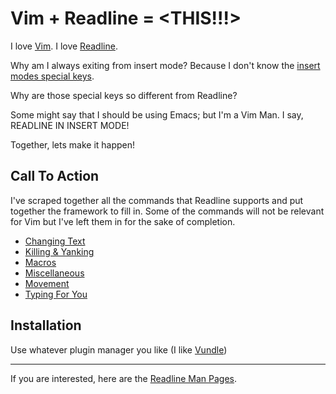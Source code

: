 # Vim + Readline = <THIS!!!>

I love [Vim]().
I love [Readline]().

Why am I always exiting from insert mode? Because I don't know the [insert modes special keys](http://vimdoc.sourceforge.net/htmldoc/insert.html).

Why are those special keys so different from Readline?

Some might say that I should be using Emacs; but I'm a Vim Man. I say, READLINE IN INSERT MODE!

Together, lets make it happen!

## Call To Action

I've scraped together all the commands that Readline supports and put together the framework to fill in. Some of the commands will not be relevant for Vim but I've left them in for the sake of completion.

- [Changing Text](./plugin/changing_text.vim)
- [Killing & Yanking](./plugin/killing_yanking.vim)
- [Macros](./plugin/macros.vim)
- [Miscellaneous](./plugin/misc.vim)
- [Movement](./plugin/movement.vim)
- [Typing For You](./plugin/type_for_you.vim)


## Installation

Use whatever plugin manager you like (I like [Vundle](https://github.com/VundleVim/Vundle.vi://github.com/VundleVim/Vundle.vim))

---

If you are interested, here are the [Readline Man Pages](http://www.delorie.com/gnu/docs/readline/rlman_13.html).
